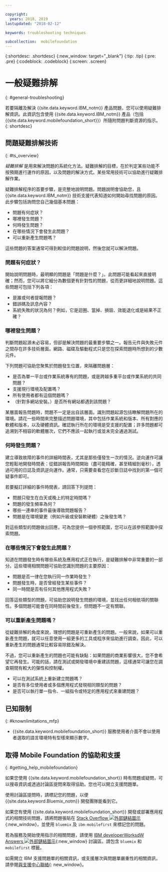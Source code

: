 ```yaml
---

copyright:
  years: 2018, 2019
lastupdated: "2018-02-12"

keywords: troubleshooting techniques

subcollection:  mobilefoundation
---
```


{:shortdesc: .shortdesc}
{:new_window: target="_blank"}
{:tip: .tip}
{:pre: .pre}
{:codeblock: .codeblock}
{:screen: .screen}

# 一般疑難排解
{: #general-troubleshooting}

若要隔離及解決 {{site.data.keyword.IBM_notm}} 產品問題，您可以使用疑難排解資訊。此資訊包含使用 {{site.data.keyword.IBM_notm}} 產品（包括 {{site.data.keyword.mobilefoundation_short}}）所隨附問題判斷資源的指示。
{: shortdesc}

## 問題疑難排解技術
{: #ts_overview}

*疑難排解* 是用來解決問題的系統化方法。疑難排解的目標，在於判定某些功能不按預期進行運作的原因，以及問題的解決方式。某些常用技術可以協助進行疑難排解作業。

疑難排解程序的首要步驟，是完整地說明問題。問題說明會協助您，且 {{site.data.keyword.IBM_notm}} 技術支援代表知道如何開始尋找問題的原因。此步驟包括詢問您自己幾個基本問題：

- 問題有何症狀？
- 哪裡發生問題？
- 何時發生問題？
- 在哪些情況下會發生此問題？
- 可以重新產生問題嗎？

這些問題的答案通常可得到較佳的問題說明，然後您就可以解決問題。

### 問題有何症狀？

開始說明問題時，最明顯的問題是「問題是什麼？」。此問題可能看起來直接明確；然而，您可以將它細分為數個更有針對性的問題，從而更詳細地說明問題。這些問題可包括下列各項：

- 是誰或何者提報問題？
- 錯誤碼及訊息內容？
- 系統失敗的狀況為何？例如，它是迴圈、當掉、損毀、效能退化或是結果不正確？

### 哪裡發生問題？

判斷問題起源未必容易，但卻是解決問題的最重要步驟之一。報告元件與失敗元件之間存在許多技術層面。網路、磁碟及驅動程式只是您在探索問題時所想到的少數元件。

下列問題可協助您聚焦於問題發生位置，來隔離問題層：

- 是否為單一平台或作業系統專有的問題，或是跨越多重平台或作業系統的共同問題？
- 支援現行環境及配置嗎？
- 所有使用者都有這個問題嗎？
- （針對多網站安裝。）是否所有網站都遇到該問題？

某層面報告問題時，問題不一定是出自該層面。識別問題起源包括瞭解問題所在的環境。請花一些時間來完整描述問題環境，其中包括作業系統和版本、所有對應的軟體和版本，以及硬體資訊。確認執行所在的環境是受支援的配置；許多問題都可追溯到不相容的軟體層次，它們不應該一起執行或並未完全通過測試。

### 何時發生問題？

建立導致故障的事件的詳細時間表，尤其是那些僅發生一次的情況。逆向運作可讓您輕鬆地開發時間表：從錯誤報告時間開始（盡可能精確，甚至精細到毫秒），透過可用的日誌及資訊逆向運作。通常，只需要查看您在診斷日誌中找到的第一個可疑事件即可。

若要擬訂詳細的事件時間表，請回答下列提問：

- 問題只發生在白天或晚上的特定時間嗎？
- 問題的發生頻率為何？
- 哪些一連串的事件最後導致問題報告？
- 問題是在環境變更（例如升級或安裝軟硬體）之後發生嗎？

對這些類型的問題做出回應，可為您提供一個參照範圍，您可以在該參照範圍中探索問題。

### 在哪些情況下會發生此問題？

知道在問題發生時有哪些系統及應用程式正在執行，是疑難排解中非常重要的一部分。這些環境相關問題可協助您識別問題的主要原因：

- 問題是否一律在您執行同一作業時發生？
- 問題發生時，是否曾經發生某些事件？
- 同一時間是否有任何其他應用程式失敗？

回答這些類型的問題，可協助您說明發生問題的環境，並找出任何相依項的關聯性。多個問題可能會在同時間前後發生，但問題不一定有關聯。

### 可以重新產生問題嗎？

從疑難排解的角度來說，理想的問題是可重新產生的問題。一般來說，如果可以重新產生問題，就可以任意使用一組更多的工具或程序來協助進行調查。因此，可以重新產生的問題通常比較容易除錯及解決。

不過，您可以重新產生的問題也可能有缺點：如果問題的商業影響很大，您不會希望它再發生。可能的話，請在測試或開發環境中重建該問題，這樣通常可讓您在調查期間有較大的彈性和控制權。

- 可以在測試系統上重新建立問題嗎？
- 是否有多位使用者或多個應用程式發現相同類型的問題？
- 是否可以執行單一指令、一組指令或特定的應用程式來重建問題？


##  已知限制
{: #knownlimitations_mfp}

* {{site.data.keyword.mobilefoundation_short}} 服務使用者介面不會以使用者選取的語言環境特有型樣來顯示數字。

## 取得 Mobile Foundation 的協助和支援
{: #getting_help_mobilefoundation}

如果您使用 {{site.data.keyword.mobilefoundation_short}} 時有問題或疑問，可以搜尋資訊或透過討論區提問來取得協助。您也可以開立支援問題單。

使用討論區提問時，請標記您的問題，以便 {{site.data.keyword.Bluemix_notm}} 開發團隊能看到它。

如果您有使用 {{site.data.keyword.mobilefoundation_short}} 開發或部署應用程式的相關技術問題，請將問題張貼在 [Stack Overflow ![外部鏈結圖示](../../icons/launch-glyph.svg "外部鏈結圖示")](http://stackoverflow.com/search?q=ibm-mobilefirst+bluemix){:new_window}，並使用 `bluemix` 及 `ibm-mobilefirst` 來標記您的問題。

若為服務及開始使用指示的相關問題，請使用 [IBM developerWorksdW Answers ![外部鏈結圖示](../../icons/launch-glyph.svg "外部鏈結圖示")](https://developer.ibm.com/answers/topics/mobilefirst/?smartspace=bluemix){:new_window} 討論區。請包含 `bluemix` 和 `mobilefirst` 標籤。

如需開立 IBM 支援問題單的相關資訊，或支援層次與問題單嚴重性的相關資訊，請參閱[與支援中心聯絡](/docs/get-support?topic=get-support-getstarttssup#typesofsupport){: new_window}。
